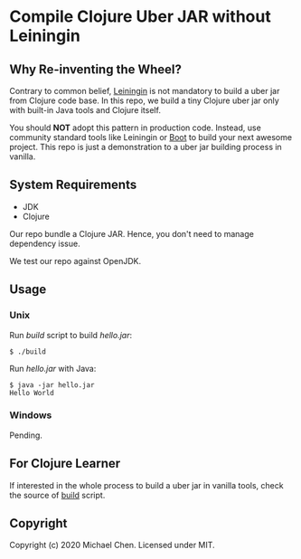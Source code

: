 # Compile Clojure Uber JAR without Leiningin

## Why Re-inventing the Wheel?

Contrary to common belief, [Leiningin](https://leiningen.org/) is not mandatory to build a uber jar from Clojure code base. In this repo, we build a tiny Clojure uber jar only with built-in Java tools and Clojure itself.

You should **NOT** adopt this pattern in production code. Instead, use community standard tools like Leiningin or [Boot](https://boot-clj.com/) to build your next awesome project. This repo is just a demonstration to a uber jar building process in vanilla.

## System Requirements

* JDK
* Clojure

Our repo bundle a Clojure JAR. Hence, you don't need to manage dependency issue.

We test our repo against OpenJDK.

## Usage

### Unix

Run *build* script to build *hello.jar*:

```
$ ./build
```

Run *hello.jar* with Java:

```
$ java -jar hello.jar
Hello World
```

### Windows

Pending.

## For Clojure Learner

If interested in the whole process to build a uber jar in vanilla tools, check the source of [build](/build/) script.

## Copyright

Copyright (c) 2020 Michael Chen. Licensed under MIT.

